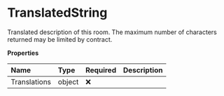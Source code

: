 # TranslatedString

Translated description of this room. The maximum number of characters returned may be limited by contract.

**Properties**

| Name         | Type   | Required | Description |
| :----------- | :----- | :------- | :---------- |
| Translations | object | ❌       |             |

<!-- This file was generated by liblab | https://liblab.com/ -->
